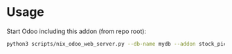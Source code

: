 # Usage

Start Odoo including this addon (from repo root):

```bash
python3 scripts/nix_odoo_web_server.py --db-name mydb --addon stock_picking_restrict_cancel_printed
```
